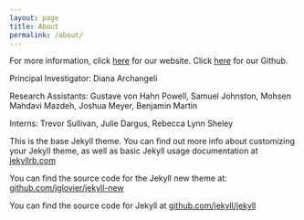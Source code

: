 ```yaml
---
layout: page
title: About
permalink: /about/
---
```



For more information, click <a href="http://apil.arizona.edu/">here</a> for our website. Click <a href="https://github.com/arizona-phonological-imaging-lab" >here</a> for our Github. 

Principal Investigator: Diana Archangeli

Research Assistants: Gustave von Hahn Powell, Samuel Johnston, Mohsen Mahdavi Mazdeh,
	Joshua Meyer, Benjamin Martin
	
Interns: Trevor Sullivan, Julie Dargus, Rebecca Lynn Sheley

This is the base Jekyll theme. You can find out more info about customizing your Jekyll theme, as well as basic Jekyll usage documentation at [jekyllrb.com](http://jekyllrb.com/)

You can find the source code for the Jekyll new theme at: [github.com/jglovier/jekyll-new](https://github.com/jglovier/jekyll-new)

You can find the source code for Jekyll at [github.com/jekyll/jekyll](https://github.com/jekyll/jekyll)
